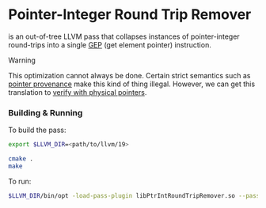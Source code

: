 # Pointer-Integer Round Trip Remover

is an out-of-tree LLVM pass that collapses instances of pointer-integer round-trips into a single [GEP](https://llvm.org/docs/GetElementPtr.html) (get element pointer)
instruction.

> [!WARNING]  
> This optimization cannot always be done. Certain strict semantics such as [pointer provenance](https://llvm.org/devmtg/2021-11/slides/2021-ptr_provenanceAndLlvmNoaliasTheTaleOfFullRestrict.pdf) make this kind of thing illegal. However, we can get this translation to [verify with physical pointers](https://alive2.llvm.org/ce/z/LQVRnX).

### Building & Running

To build the pass:

```bash
export $LLVM_DIR=<path/to/llvm/19>

cmake .
make
```
To run:
```bash
$LLVM_DIR/bin/opt -load-pass-plugin libPtrIntRoundTripRemover.so --passes="ptr-int-round-trip-remover" -disable-output inputs/simple.ll
```
